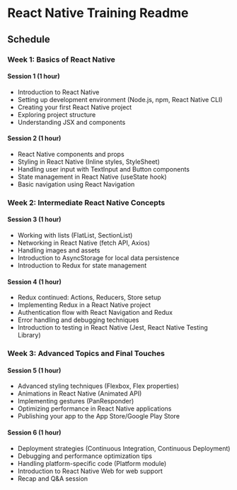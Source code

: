 # React Native Training Readme

## Schedule

### Week 1: Basics of React Native

#### Session 1 (1 hour)

- Introduction to React Native
- Setting up development environment (Node.js, npm, React Native CLI)
- Creating your first React Native project
- Exploring project structure
- Understanding JSX and components

#### Session 2 (1 hour)

- React Native components and props
- Styling in React Native (Inline styles, StyleSheet)
- Handling user input with TextInput and Button components
- State management in React Native (useState hook)
- Basic navigation using React Navigation

### Week 2: Intermediate React Native Concepts

#### Session 3 (1 hour)

- Working with lists (FlatList, SectionList)
- Networking in React Native (fetch API, Axios)
- Handling images and assets
- Introduction to AsyncStorage for local data persistence
- Introduction to Redux for state management

#### Session 4 (1 hour)

- Redux continued: Actions, Reducers, Store setup
- Implementing Redux in a React Native project
- Authentication flow with React Navigation and Redux
- Error handling and debugging techniques
- Introduction to testing in React Native (Jest, React Native Testing Library)

### Week 3: Advanced Topics and Final Touches

#### Session 5 (1 hour)

- Advanced styling techniques (Flexbox, Flex properties)
- Animations in React Native (Animated API)
- Implementing gestures (PanResponder)
- Optimizing performance in React Native applications
- Publishing your app to the App Store/Google Play Store

#### Session 6 (1 hour)

- Deployment strategies (Continuous Integration, Continuous Deployment)
- Debugging and performance optimization tips
- Handling platform-specific code (Platform module)
- Introduction to React Native Web for web support
- Recap and Q&A session
